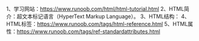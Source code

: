 1、学习网站：https://www.runoob.com/html/html-tutorial.html
2、HTML简介：超文本标记语言（HyperText Markup Language）。
3、HTML结构：
    <!-- 声明为HTML5文档 -->
    <!DOCTYPE html>
    <!-- HTML页面的根元素 -->
    <html lang="en">
        <!-- head包含文档的元（meta）数据 -->
        <head>
            <meta charset="UTF-8">
            <meta name="viewport" content="width=device-width, initial-scale=1.0">
            <!-- title描述文档的标题 -->
            <title>Document</title>
            <!-- style描述页面样式 -->
            <style></style>
        </head>
        <!-- body包含可见的页面内容 -->
        <body></body>
        <!-- script包含页面脚本 -->
        <script></script>
    </html>
4、HTML标签：https://www.runoob.com/tags/html-reference.html
5、HTML属性：https://www.runoob.com/tags/ref-standardattributes.html